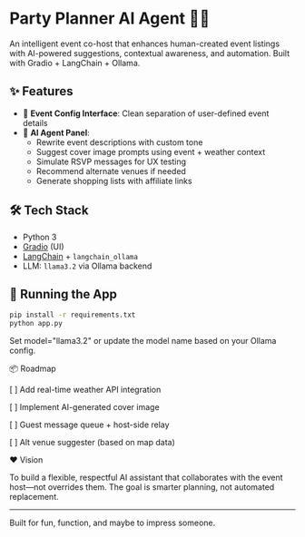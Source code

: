 # Party Planner AI Agent 🎉🤖

An intelligent event co-host that enhances human-created event listings with AI-powered suggestions, contextual awareness, and automation. Built with Gradio + LangChain + Ollama.

## ✨ Features

- 📝 **Event Config Interface**: Clean separation of user-defined event details
- 🤖 **AI Agent Panel**:
  - Rewrite event descriptions with custom tone
  - Suggest cover image prompts using event + weather context
  - Simulate RSVP messages for UX testing
  - Recommend alternate venues if needed
  - Generate shopping lists with affiliate links

## 🛠 Tech Stack

- Python 3
- [Gradio](https://www.gradio.app/) (UI)
- [LangChain](https://www.langchain.com/) + `langchain_ollama`
- LLM: `llama3.2` via Ollama backend

## 🚀 Running the App

```bash
pip install -r requirements.txt
python app.py
```

Set model="llama3.2" or update the model name based on your Ollama config.

📦 Roadmap

[ ] Add real-time weather API integration

[ ] Implement AI-generated cover image

[ ] Guest message queue + host-side relay

[ ] Alt venue suggester (based on map data)


❤️ Vision

To build a flexible, respectful AI assistant that collaborates with the event host—not overrides them. The goal is smarter planning, not automated replacement.


---

Built for fun, function, and maybe to impress someone.